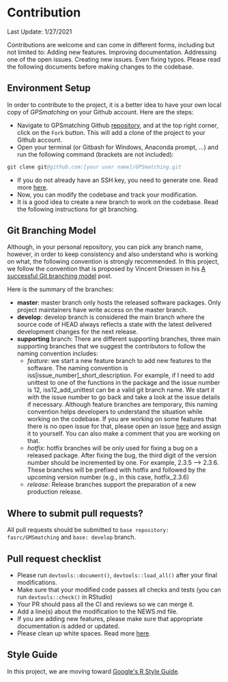 # Contribution

Last Update: 1/27/2021

Contributions are welcome and can come in different forms, including but not limited to:
Adding new features.
Improving documentation.
Addressing one of the open issues.
Creating new issues.
Even fixing typos.
Please read the following documents before making changes to the codebase.

## Environment Setup

In order to contribute to the project, it is a better idea to have your own local copy of  _GPSmatching_ on your Github account. Here are the steps:

- Navigate to GPSmatching Github [repository](https://github.com/fasrc/GPSmatching), and at the top right corner, click on the `Fork` button. This will add a clone of the project to your Github account.
- Open your terminal (or Gitbash for Windows, Anaconda prompt, ...) and run the following command  (brackets are not included):

```S
git clone git@github.com:[your user name]/GPSmatching.git
```
- If you do not already have an SSH key, you need to generate one. Read more [here](https://docs.github.com/en/github-ae@latest/github/authenticating-to-github/generating-a-new-ssh-key-and-adding-it-to-the-ssh-agent).
- Now, you can modify the codebase and track your modification.
- It is a good idea to create a new branch to work on the codebase. Read the following instructions for git branching.

## Git Branching Model

Although, in your personal repository, you can pick any branch name, however, in order to keep consistency and also understand who is working on what, the following convention is strongly recommended.  In this project, we follow the convention that is proposed by Vincent Driessen in his [A successful Git branching model](https://nvie.com/posts/a-successful-git-branching-model/) post.

Here is the summary of the branches:

- **master**: master branch only hosts the released software packages. Only project maintainers have write access on the master branch.
- **develop**: develop branch is considered the main branch where the source code of HEAD always reflects a state with the latest delivered development changes for the next release.
- **supporting** branch: There are different supporting branches, three main supporting branches that we suggest the contributors to follow the naming convention includes:
  - *feature*: we start a new feature branch to add new features to the software. The naming convention is iss[issue_number]_short_description. For example, if I need to add unittest to one of the functions in the package and the issue number is 12, iss12_add_unittest can be a valid git branch name. We start it with the issue number to go back and take a look at the issue details if necessary. Although feature branches are temporary, this naming convention helps developers to understand the situation while working on the codebase. If you are working on some features that there is no open issue for that, please open an issue [here](https://github.com/fasrc/GPSmatching/issues) and assign it to yourself. You can also make a comment that you are working on that. 
  - *hotfix*: hotfix branches will be only used for fixing a bug on a released package. After fixing the bug, the third digit of the version number should be incremented by one. For example, 2.3.5 –> 2.3.6. These branches will be prefixed with hotfix and followed by the upcoming version number (e.g., in this case, hotfix_2.3.6)
  - *release*: Release branches support the preparation of a new production release.

## Where to submit pull requests?

All pull requests should be submitted to `base repository: fasrc/GMSmatching` and `base: develop` branch.

## Pull request checklist

- Please run `devtools::document()`, `devtools::load_all()` after your final modifications.
- Make sure that your modified code passes all checks and tests (you can run `devtools::check()` in RStudio)
- Your PR should pass all the CI and reviews so we can merge it.
- Add a line(s) about the modification to the NEWS.md file.
- If you are adding new features, please make sure that appropriate documentation is added or updated.
- Please clean up white spaces. Read more [here](https://softwareengineering.stackexchange.com/questions/121555/why-is-trailing-whitespace-a-big-deal).

## Style Guide

In this project, we are moving toward [Google's R Style Guide](https://google.github.io/styleguide/Rguide.html).